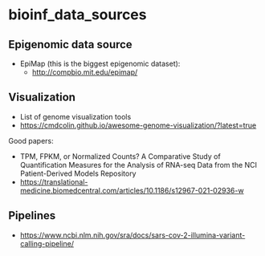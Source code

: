 # bioinf_data_sources

## Epigenomic data source

* EpiMap (this is the biggest epigenomic dataset): 
  * http://compbio.mit.edu/epimap/

## Visualization

* List of genome visualization tools
 * https://cmdcolin.github.io/awesome-genome-visualization/?latest=true

Good papers:
* TPM, FPKM, or Normalized Counts? A Comparative Study of Quantification Measures for the Analysis of RNA-seq Data from the NCI Patient-Derived Models Repository
 * https://translational-medicine.biomedcentral.com/articles/10.1186/s12967-021-02936-w

## Pipelines

* https://www.ncbi.nlm.nih.gov/sra/docs/sars-cov-2-illumina-variant-calling-pipeline/
